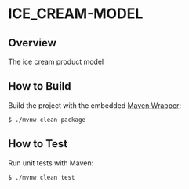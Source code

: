# ICE_CREAM-MODEL

## Overview

The ice cream product model

## How to Build

Build the project with the embedded [Maven Wrapper](https://github.com/takari/maven-wrapper):

```
$ ./mvnw clean package
```

## How to Test

Run unit tests with Maven:

```
$ ./mvnw clean test
```

